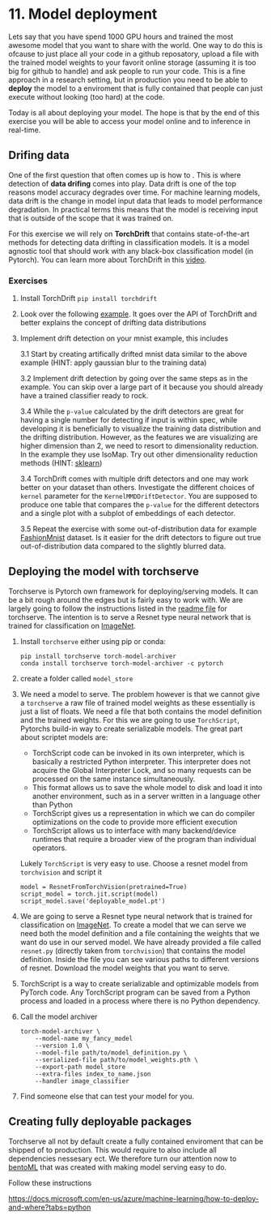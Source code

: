 # 11. Model deployment

Lets say that you have spend 1000 GPU hours and trained the most awesome model that you want to share with the
world. One way to do this is ofcause to just place all your code in a github reposatory, upload a file with
the trained model weights to your favorit online storage (assuming it is too big for github to handle) and
ask people to run your code. This is a fine approach in a research setting, but in production you need to be
able to **deploy** the model to a enviroment that is fully contained that people can just execute without
looking (too hard) at the code. 

Today is all about deploying your model. The hope is that by the end of this exercise you will be able to
access your model online and to inference in real-time.

## Drifing data

One of the first question that often comes up is how to . This is where detection of **data drifing** comes 
into play. Data drift is one of the top reasons model accuracy degrades over time. For machine learning models,
data drift is the change in model input data that leads to model performance degradation. In practical terms
this means that the model is receiving input that is outside of the scope that it was trained on. 

For this exercise we will rely on **TorchDrift** that contains state-of-the-art methods for detecting data
drifting in classification models. It is a model agnostic tool that should work with any black-box classification
model (in Pytorch). You can learn more about TorchDrift in this [video](https://www.youtube.com/watch?v=rV5BhoKILoE&t=1s).

### Exercises

1. Install TorchDrift `pip install torchdrift`

2. Look over the following [example](https://torchdrift.org/notebooks/drift_detection_on_images.html). It goes
   over the API of TorchDrift and better explains the concept of drifting data distributions
   
3. Implement drift detection on your mnist example, this includes

    3.1 Start by creating artifically drifted mnist data similar to the above example (HINT: apply gaussian
        blur to the training data)
        
    3.2 Implement drift detection by going over the same steps as in the example. You can skip over a large
        part of it because you should already have a trained classifier ready to rock.
    
    3.4 While the `p-value` calculated by the drift detectors are great for having a single number for detecting
        if input is within spec, while developing it is beneficially to visualize the training data distribution
        and the drifting distribution. However, as the features we are visualizing are higher dimension than
        2, we need to resort to dimensionality reduction. In the example they use IsoMap. Try out other
        dimensionality reduction methods (HINT: [sklearn](https://scikit-learn.org/stable/modules/manifold.html))
    
    3.4 TorchDrift comes with multiple drift detectors and one may work better on your dataset than others. 
        Investigate the different choices of `kernel` parameter for the `KernelMMDDriftDetector`. You are
        supposed to produce one table that compares the `p-value` for the different detectors and a single
        plot with a subplot of embeddings of each detector.
    
    3.5 Repeat the exercise with some out-of-distribution data for example 
        [FashionMnist](https://github.com/zalandoresearch/fashion-mnist) dataset. Is it easier for the
        drift detectors to figure out true out-of-distribution data compared to the slightly blurred data.

## Deploying the model with torchserve

Torchserve is Pytorch own framework for deploying/serving models. It can be a bit rough around the edges but
is fairly easy to work with. We are largely going to follow the instructions listed in the 
[readme file](https://github.com/pytorch/serve/blob/master/README.md#serve-a-model) for torchserve. The intention
is to serve a Resnet type neural network that is trained for classification on [ImageNet](https://www.image-net.org/).

1. Install `torchserve` either using pip or conda:
   ```
   pip install torchserve torch-model-archiver
   conda install torchserve torch-model-archiver -c pytorch
   ```
   
2. create a folder called `model_store`

2. We need a model to serve. The problem however is that we cannot give a `torchserve` a raw file of trained
   model weights as these essentially is just a list of floats. We need a file that both contains the model
   definition and the trained weights. For this we are going to use `TorchScript`, Pytorchs build-in way
   to create serializable models. The great part about scriptet models are:
   
   * TorchScript code can be invoked in its own interpreter, which is basically a restricted Python interpreter. 
     This interpreter does not acquire the Global Interpreter Lock, and so many requests can be processed on the 
     same instance simultaneously.
   * This format allows us to save the whole model to disk and load it into another environment, such as in a 
     server written in a language other than Python
   * TorchScript gives us a representation in which we can do compiler optimizations on the code to provide 
     more efficient execution
   * TorchScript allows us to interface with many backend/device runtimes that require a broader view of the 
     program than individual operators.

   Lukely `TorchScript` is very easy to use. Choose a resnet model from `torchvision` and script it
   
   ```
   model = ResnetFromTorchVision(pretrained=True)
   script_model = torch.jit.script(model)
   script_model.save('deployable_model.pt')
   ```

3. We are going to serve a Resnet type neural network that is trained for classification on [ImageNet](https://www.image-net.org/).
   To create a model that we can serve we need both the model definition and a file containing the weights
   that we want do use in our served model. We have already provided a file called `resnet.py` (directly
   taken from `torchvision`) that contains the model definition. Inside the file you can see various paths
   to different versions of resnet. Download the model weights that you want to serve.

4. TorchScript is a way to create serializable and optimizable models from PyTorch code. Any TorchScript program can be saved from a Python process and loaded in a process where there is no Python dependency.


4. Call the model archiver
   ```
   torch-model-archiver \
       --model-name my_fancy_model 
       --version 1.0 \
       --model-file path/to/model_definition.py \ 
       --serialized-file path/to/model_weights.pth \
       --export-path model_store 
       --extra-files index_to_name.json 
       --handler image_classifier
   ```


1. Find someone else that can test your model for you. 


## Creating fully deployable packages

Torchserve all not by default create a fully contained enviroment that can be shipped of to production. This
would require to also include all dependencies nessesary ect. We therefore turn our attention now to
[bentoML](https://github.com/bentoml/BentoML) that was created with making model serving easy to do. 

Follow these instructions

https://docs.microsoft.com/en-us/azure/machine-learning/how-to-deploy-and-where?tabs=python





